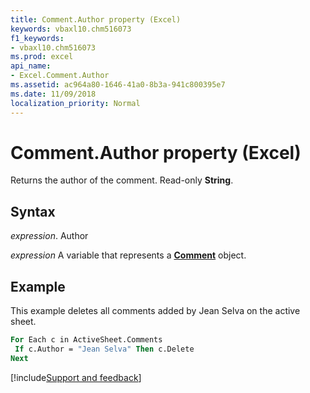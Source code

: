 ```yaml
---
title: Comment.Author property (Excel)
keywords: vbaxl10.chm516073
f1_keywords:
- vbaxl10.chm516073
ms.prod: excel
api_name:
- Excel.Comment.Author
ms.assetid: ac964a80-1646-41a0-8b3a-941c800395e7
ms.date: 11/09/2018
localization_priority: Normal
---
```



# Comment.Author property (Excel)

Returns the author of the comment. Read-only **String**.

## Syntax

_expression_. Author

_expression_ A variable that represents a **[Comment](Excel.Comment.md)** object.


## Example

This example deletes all comments added by Jean Selva on the active sheet.

```vb
For Each c in ActiveSheet.Comments 
 If c.Author = "Jean Selva" Then c.Delete 
Next
```

[!include[Support and feedback](~/includes/feedback-boilerplate.md)]